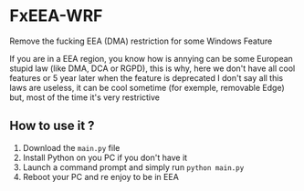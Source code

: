 # FxEEA-WRF
Remove the fucking EEA (DMA) restriction for some Windows Feature

If you are in a EEA region, you know how is annying can be some European stupid law (like DMA, DCA or RGPD), this is why, here we don't have all cool features or 5 year later when the feature is deprecated
I don't say all this laws are useless, it can be cool sometime (for exemple, removable Edge) but, most of the time it's very restrictive

## How to use it ?
1. Download the `main.py` file
2. Install Python on you PC if you don't have it
3. Launch a command prompt and simply run `python main.py`
4. Reboot your PC and re enjoy to be in EEA
